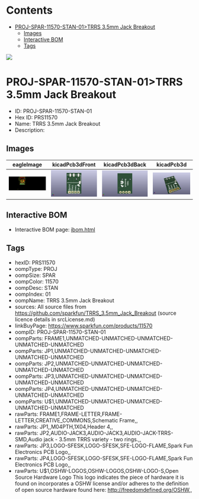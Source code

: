 



Contents
========

* [PROJ-SPAR-11570-STAN-01>TRRS 3.5mm Jack Breakout](#proj-spar-11570-stan-01trrs-35mm-jack-breakout)
	* [Images](#images)
	* [Interactive BOM](#interactive-bom)
	* [Tags](#tags)
  
![][im]
# PROJ-SPAR-11570-STAN-01>TRRS 3.5mm Jack Breakout

- ID: PROJ-SPAR-11570-STAN-01
- Hex ID: PRS11570
- Name: TRRS 3.5mm Jack Breakout
- Description: 

## Images
  
  

|eagleImage|kicadPcb3dFront|kicadPcb3dBack|kicadPcb3d|
| :---: | :---: | :---: | :---: |
|[![eagleImage](eagleImage_140.png)](eagleImage_.png)|[![kicadPcb3dFront](kicadPcb3dFront_140.png)](kicadPcb3dFront_.png)|[![kicadPcb3dBack](kicadPcb3dBack_140.png)](kicadPcb3dBack_.png)|[![kicadPcb3d](kicadPcb3d_140.png)](kicadPcb3d_.png)|

## Interactive BOM

- Interactive BOM page: [ibom.html](kicad/bom/ibom.html)

## Tags

- hexID: PRS11570
- oompType: PROJ
- oompSize: SPAR
- oompColor: 11570
- oompDesc: STAN
- oompIndex: 01
- oompName: TRRS 3.5mm Jack Breakout
- sources: All source files from https://github.com/sparkfun/TRRS_3.5mm_Jack_Breakout (source licence details in srcLicense.md)
- linkBuyPage: https://www.sparkfun.com/products/11570
- oompID: PROJ-SPAR-11570-STAN-01
- oompParts: FRAME1,UNMATCHED-UNMATCHED-UNMATCHED-UNMATCHED-UNMATCHED
- oompParts: JP1,UNMATCHED-UNMATCHED-UNMATCHED-UNMATCHED-UNMATCHED
- oompParts: JP2,UNMATCHED-UNMATCHED-UNMATCHED-UNMATCHED-UNMATCHED
- oompParts: JP3,UNMATCHED-UNMATCHED-UNMATCHED-UNMATCHED-UNMATCHED
- oompParts: JP4,UNMATCHED-UNMATCHED-UNMATCHED-UNMATCHED-UNMATCHED
- oompParts: U$1,UNMATCHED-UNMATCHED-UNMATCHED-UNMATCHED-UNMATCHED
- rawParts: FRAME1,FRAME-LETTER,FRAME-LETTER,CREATIVE_COMMONS,Schematic Frame,,
- rawParts: JP1,,M04PTH,1X04,Header 4,,
- rawParts: JP2,AUDIO-JACK3,AUDIO-JACK3,AUDIO-JACK-TRRS-SMD,Audio jack - 3.5mm TRRS variety - two rings.,,
- rawParts: JP3,LOGO-SFESK,LOGO-SFESK,SFE-LOGO-FLAME,Spark Fun Electronics PCB Logo,,
- rawParts: JP4,LOGO-SFESK,LOGO-SFESK,SFE-LOGO-FLAME,Spark Fun Electronics PCB Logo,,
- rawParts: U$1,OSHW-LOGOS,OSHW-LOGOS,OSHW-LOGO-S,Open Source Hardware Logo This logo indicates the piece of hardware it is found on incorporates a OSHW license and/or adheres to the definition of open source hardware found here: http://freedomdefined.org/OSHW,,



[im]: kicadPcb3d_450.png

